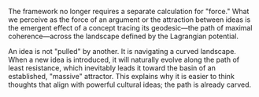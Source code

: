 The framework no longer requires a separate calculation for "force." What we perceive as the force of an argument or the attraction between ideas is the emergent effect of a concept tracing its geodesic—the path of maximal coherence—across the landscape defined by the Lagrangian potential.

An idea is not "pulled" by another. It is navigating a curved landscape. When a new idea is introduced, it will naturally evolve along the path of least resistance, which inevitably leads it toward the basin of an established, "massive" attractor. This explains why it is easier to think thoughts that align with powerful cultural ideas; the path is already carved.